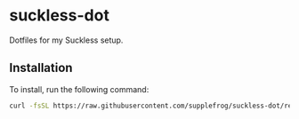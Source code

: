 # suckless-dot

Dotfiles for my Suckless setup.

## Installation

To install, run the following command:

```bash
curl -fsSL https://raw.githubusercontent.com/supplefrog/suckless-dot/refs/heads/main/install.sh | bash
```
